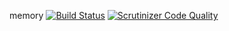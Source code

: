 memory
[![Build Status](https://travis-ci.org/shubaivan/memory.svg)](https://travis-ci.org/shubaivan/memory)
[![Scrutinizer Code Quality](https://scrutinizer-ci.com/g/shubaivan/memory/badges/quality-score.png?b=develop)](https://scrutinizer-ci.com/g/shubaivan/memory/?branch=develop)